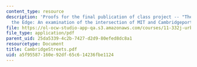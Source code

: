 ```yaml
---
content_type: resource
description: 'Proofs for the final publication of class project -- "The Future of
  the Edge: An examination of the intersection of MIT and Cambridgeport"'
file: https://ol-ocw-studio-app-qa.s3.amazonaws.com/courses/11-332j-urban-design-fall-2003/a5f95587160e92df65c614236fbe1124_CambridgeStreets.pdf
file_type: application/pdf
parent_uid: 25da5339-4c2b-7427-d2d9-80efed8dc8a1
resourcetype: Document
title: CambridgeStreets.pdf
uid: a5f95587-160e-92df-65c6-14236fbe1124
---
```

